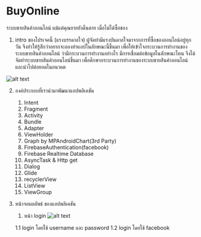 # BuyOnline
ระบบขายสินค้าออนไลน์ แม้แต่คุณยายยังดิ้นตาย เมื่อไม่ได้ซื้อของ


1. intro ของโปรเจคนี้ (แรงบรรดาลใจ)
   ผู้จัดทำมีแรงบันดาลใจมาจากการที่ซื้อของออนไลน์อยู่ทุกวัน จึงทำให้รู้สึกว่าอยากจะลองทำแอปในลักษณะนี้ขึ้นมา
เพื่อให้เข้าใจกระบวนการทำงานของระบบขายสินค้าออนไลน์ ว่ามีกระบวนการทำงานอย่างไร มีการเชื่อมต่อข้อมูลในลักษณะไหน
จึงได้จัดทำระบบขายสินค้าออนไลน์ขึ้นมา เพื่อศึกษากระบวนการทำงานของระบบขายสินค้าออนไลน์ และนำไปต่อยอดในอนาคต

![alt text](https://blog.sogoodweb.com/upload/510/36vmZtLAEC.png)

2. องค์ประกอบที่เรานำมาพัฒนาแอปพลิเคชัน
   1. Intent
   2. Fragment
   3. Activity
   4. Bundle
   5. Adapter
   6. ViewHolder
   7. Graph by MPAndroidChart(3rd Party)
   8. FirebaseAuthentication(facebook)
   9. Firebase Realtime Database
   10. AsyncTask & Http get
   11. Dialog
   12. Glide
   13. recyclerView
   14. ListView
   15. ViewGroup
   
3. หน้าจอผลลัพธ์ ของแอปพลิเคชัน

   1. หน้า login
   ![alt text]()
   
   
   1.1 login โดยใช้ username และ password
   1.2 login โดยใช้ facebook
   
